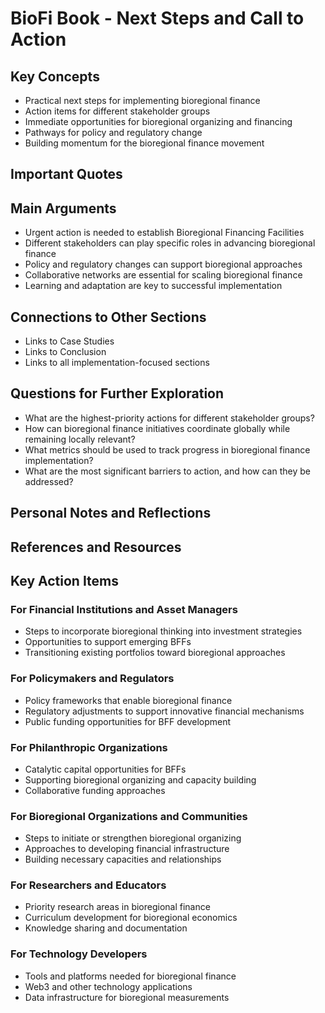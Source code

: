 # BioFi Book - Next Steps and Call to Action

## Key Concepts
- Practical next steps for implementing bioregional finance
- Action items for different stakeholder groups
- Immediate opportunities for bioregional organizing and financing
- Pathways for policy and regulatory change
- Building momentum for the bioregional finance movement

## Important Quotes

## Main Arguments
- Urgent action is needed to establish Bioregional Financing Facilities
- Different stakeholders can play specific roles in advancing bioregional finance
- Policy and regulatory changes can support bioregional approaches
- Collaborative networks are essential for scaling bioregional finance
- Learning and adaptation are key to successful implementation

## Connections to Other Sections
- Links to Case Studies
- Links to Conclusion
- Links to all implementation-focused sections

## Questions for Further Exploration
- What are the highest-priority actions for different stakeholder groups?
- How can bioregional finance initiatives coordinate globally while remaining locally relevant?
- What metrics should be used to track progress in bioregional finance implementation?
- What are the most significant barriers to action, and how can they be addressed?

## Personal Notes and Reflections

## References and Resources

## Key Action Items

### For Financial Institutions and Asset Managers
- Steps to incorporate bioregional thinking into investment strategies
- Opportunities to support emerging BFFs
- Transitioning existing portfolios toward bioregional approaches

### For Policymakers and Regulators
- Policy frameworks that enable bioregional finance
- Regulatory adjustments to support innovative financial mechanisms
- Public funding opportunities for BFF development

### For Philanthropic Organizations
- Catalytic capital opportunities for BFFs
- Supporting bioregional organizing and capacity building
- Collaborative funding approaches

### For Bioregional Organizations and Communities
- Steps to initiate or strengthen bioregional organizing
- Approaches to developing financial infrastructure
- Building necessary capacities and relationships

### For Researchers and Educators
- Priority research areas in bioregional finance
- Curriculum development for bioregional economics
- Knowledge sharing and documentation

### For Technology Developers
- Tools and platforms needed for bioregional finance
- Web3 and other technology applications
- Data infrastructure for bioregional measurements 